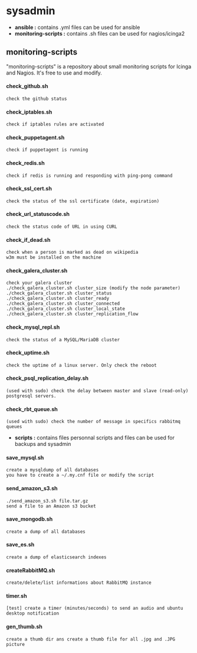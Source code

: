 # sysadmin

- **ansible :** contains .yml files can be used for ansible
- **monitoring-scripts :** contains .sh files can be used for nagios/icinga2

## monitoring-scripts

"monitoring-scripts" is a repository about small monitoring scripts for Icinga and Nagios.
It's free to use and modify.

#### check_github.sh 
	check the github status

#### check_iptables.sh
	check if iptables rules are activated 

#### check_puppetagent.sh
	check if puppetagent is running

#### check_redis.sh
	check if redis is running and responding with ping-pong command

#### check_ssl_cert.sh
	check the status of the ssl certificate (date, expiration)

#### check_url_statuscode.sh
	check the status code of URL in using CURL

#### check_if_dead.sh
	check when a person is marked as dead on wikipedia
	w3m must be installed on the machine

#### check_galera_cluster.sh
	check your galera cluster
	./check_galera_cluster.sh cluster_size (modify the node parameter)
	./check_galera_cluster.sh cluster_status
	./check_galera_cluster.sh cluster_ready
	./check_galera_cluster.sh cluster_connected
	./check_galera_cluster.sh cluster_local_state
	./check_galera_cluster.sh cluster_replication_flow

#### check_mysql_repl.sh
	check the status of a MySQL/MariaDB cluster

#### check_uptime.sh
	check the uptime of a linux server. Only check the reboot

#### check_psql_replication_delay.sh
	(used with sudo) check the delay between master and slave (read-only) postgresql servers.

#### check_rbt_queue.sh
	(used with sudo) check the number of message in specifics rabbitmq queues


- **scripts :** contains files personnal scripts and files can be used for backups and sysadmin 

#### save_mysql.sh
	create a mysqldump of all databases
	you have to create a ~/.my.cnf file or modify the script

#### send_amazon_s3.sh
	./send_amazon_s3.sh file.tar.gz
	send a file to an Amazon s3 bucket

#### save_mongodb.sh
	create a dump of all databases

#### save_es.sh
	create a dump of elasticsearch indexes

#### createRabbitMQ.sh
	create/delete/list informations about RabbitMQ instance

#### timer.sh
	[test] create a timer (minutes/seconds) to send an audio and ubuntu desktop notification

#### gen_thumb.sh
	create a thumb dir ans create a thumb file for all .jpg and .JPG picture